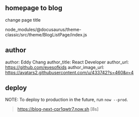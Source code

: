## homepage to blog

change page title

node_modules/@docusaurus/theme-classic/src/theme/BlogListPage/index.js

## author

author: Eddy Chang
author_title: React Developer
author_url: https://github.com/eyesofkids
author_image_url: https://avatars2.githubusercontent.com/u/433742?s=460&v=4

## deploy

NOTE: To deploy to production in the future, run `now --prod`.

> https://blog-next-cpr1qwtr7.now.sh [8s]
